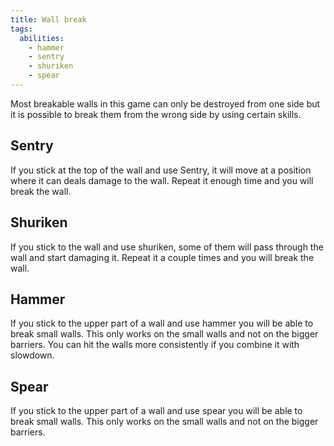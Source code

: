 ```yaml
---
title: Wall break
tags:
  abilities:
    - hammer
    - sentry
    - shuriken
    - spear
---
```


Most breakable walls in this game can only be destroyed from one side but it is possible to break them from the wrong side by using certain skills.

## Sentry

If you stick at the top of the wall and use Sentry, it will move at a position where it can deals damage to the wall. Repeat it enough time and you will break the wall.

<youtube-video id="U7oZhL2jEFM"></youtube-video>

## Shuriken

If you stick to the wall and use shuriken, some of them will pass through the wall and start damaging it. Repeat it a couple times and you will break the wall.

<youtube-video id="cEyss2gINIg"></youtube-video>

## Hammer

If you stick to the upper part of a wall and use hammer you will be able to break small walls. This only works on the small walls and not on the bigger barriers. You can hit the walls more consistently if you combine it with slowdown.

<youtube-video id="3jVJEs8DfqQ"></youtube-video>

## Spear

If you stick to the upper part of a wall and use spear you will be able to break small walls. This only works on the small walls and not on the bigger barriers.

<youtube-video id="SXKFztrympo"></youtube-video>